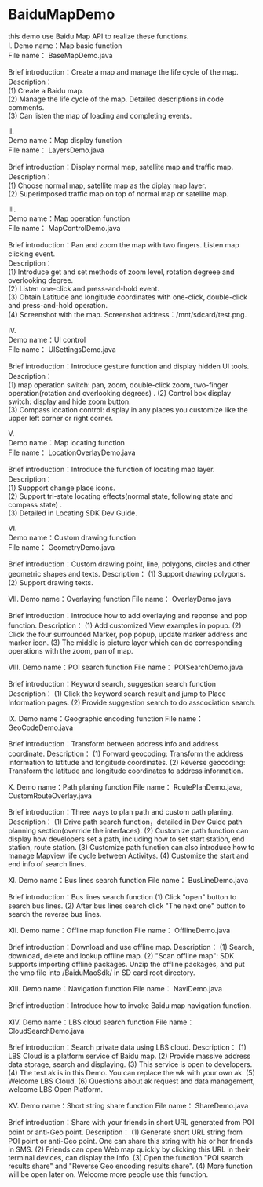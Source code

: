 BaiduMapDemo
============
this demo use Baidu Map API to realize these functions.    
I.
Demo name：Map basic function  
File name：    BaseMapDemo.java    
  
Brief introduction：Create a map and manage the life cycle of the map.  
Description：   
(1) Create a Baidu map.   
(2) Manage the life cycle of the map. Detailed descriptions in code comments.   
(3) Can listen the map of loading and completing events.   
   
II.  
Demo name：Map display function   
File name：    LayersDemo.java    
   
Brief introduction：Display normal map, satellite map and traffic map.    
Description：     
(1) Choose normal map, satellite map as the diplay map layer.     
(2) Superimposed traffic map on top of normal map or satellite map.     
     
III.     
Demo name：Map operation function    
File name：    MapControlDemo.java    
     
Brief introduction：Pan and zoom the map with two fingers. Listen map clicking event.    
Description：   
(1) Introduce get and set methods of zoom level, rotation degreee and overlooking degree.    
(2) Listen one-click and press-and-hold event.   
(3) Obtain Latitude and longitude coordinates with one-click, double-click and press-and-hold operation.    
(4) Screenshot with the map. Screenshot address：/mnt/sdcard/test.png.    
   
IV.   
Demo name：UI control   
File name：    UISettingsDemo.java   
   
Brief introduction：Introduce gesture function and display hidden UI tools.   
Description：   
(1) map operation switch: pan, zoom, double-click zoom, two-finger operation(rotation and overlooking degrees)   .
(2) Control box display switch: display and hide zoom button.   
(3) Compass location control: display in any places you customize like the upper left corner or right corner.   
   
V.   
Demo name：Map locating function         
File name：    LocationOverlayDemo.java    
            
Brief introduction：Introduce the function of locating map layer.      
Description：    
(1) Suppport change place icons.    
(2) Support tri-state locating effects(normal state, following state and compass state) .   
(3) Detailed in Locating SDK Dev Guide.    
    
VI.  
Demo name：Custom drawing function  
File name：    GeometryDemo.java  

Brief introduction：Custom drawing point, line, polygons, circles and other geometric shapes and texts.
Description：
(1) Support drawing polygons.
(2) Support drawing texts.

VII.
Demo name：Overlaying function
File name：    OverlayDemo.java

Brief introduction：Introduce how to add overlaying and reponse and pop function.
Description：
(1) Add customized View examples in popup.
(2) Click the four surrounded Marker, pop popup, update marker address and marker icon.
(3) The middle is picture layer which can do corresponding operations with the zoom, pan of map.

VIII.
Demo name：POI search function
File name：    POISearchDemo.java

Brief introduction：Keyword search, suggestion search function
Description：
(1) Click the keyword search result and jump to Place Information pages.
(2) Provide suggestion search to do asscociation search.

IX.
Demo name：Geographic encoding function
File name：    GeoCodeDemo.java

Brief introduction：Transform between address info and address coordinate.
Description：
(1) Forward geocoding: Transform the address information to latitude and longitude coordinates.
(2) Reverse geocoding: Transform the latitude and longitude coordinates to address information.

X.
Demo name：Path planing function
File name：    RoutePlanDemo.java, CustomRouteOverlay.java

Brief introduction：Three ways to plan path and custom path planing.
Description：
(1) Drive path search function，detailed in Dev Guide path planning section(override the interfaces).
(2) Customize path function can display how developers set a path, including how to set start station, end station, route station.
(3) Customize path function can also introduce how to manage Mapview life cycle between Activitys.
(4) Customize the start and end info of search lines.

XI.
Demo name：Bus lines search function
File name：    BusLineDemo.java

Brief introduction：Bus lines search function
(1) Click "open" button to search bus lines.
(2) After bus lines search click "The next one" button to search the reverse bus lines.

XII.
Demo name：Offline map function File name：   OfflineDemo.java

Brief introduction：Download and use offline map.
Description：
(1) Search, download, delete and lookup offline map.
(2) "Scan offline map": SDK supports importing offline packages. Unzip the offline packages, and put the vmp file into /BaiduMaoSdk/ in SD card root directory.

XIII.
Demo name：Navigation function
File name：    NaviDemo.java

Brief introduction：Introduce how to invoke Baidu map navigation function.

XIV.
Demo name：LBS cloud search function
File name：    CloudSearchDemo.java

Brief introduction：Search private data using LBS cloud.
Description：
(1) LBS Cloud is a platform service of Baidu map.
(2) Provide massive address data storage, search and displaying.
(3) This service is open to developers.
(4) The test ak is in this Demo. You can replace the wk with your own ak.
(5) Welcome LBS Cloud.
(6) Questions about ak request and data management, welcome LBS Open Platform.

XV.
Demo name：Short string share function
File name：    ShareDemo.java

Brief introduction：Share with your friends in short URL generated from POI point or anti-Geo point.
Description：
(1) Generate short URL string from POI point or anti-Geo point. One can share this string with his or her friends in SMS.
(2) Friends can open Web map quickly by clicking this URL in their terminal devices, can display the Info.
(3) Open the function "POI search results share" and "Reverse Geo encoding results share".
(4) More function will be open later on. Welcome more people use this function.


